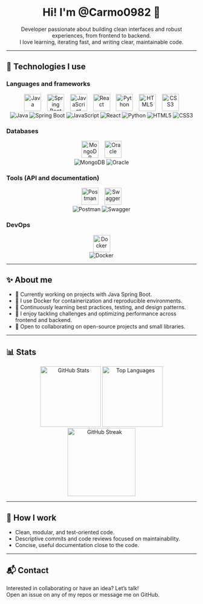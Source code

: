 <div align="center">

# Hi! I'm @Carmo0982 👋

Developer passionate about building clean interfaces and robust experiences, from frontend to backend.  
I love learning, iterating fast, and writing clear, maintainable code.

</div>

---

## 🚀 Technologies I use

### Languages and frameworks
<div align="center">
  <!-- Devicon icons -->
  <img title="Java" alt="Java" height="45" src="https://cdn.jsdelivr.net/gh/devicons/devicon/icons/java/java-original.svg" />
  &nbsp;&nbsp;
  <img title="Spring Boot" alt="Spring Boot" height="45" src="https://cdn.jsdelivr.net/gh/devicons/devicon/icons/spring/spring-original.svg" />
  &nbsp;&nbsp;
  <img title="JavaScript" alt="JavaScript" height="45" src="https://cdn.jsdelivr.net/gh/devicons/devicon/icons/javascript/javascript-original.svg" />
  &nbsp;&nbsp;
  <img title="React" alt="React" height="45" src="https://cdn.jsdelivr.net/gh/devicons/devicon/icons/react/react-original.svg" />
  &nbsp;&nbsp;
  <img title="Python" alt="Python" height="45" src="https://cdn.jsdelivr.net/gh/devicons/devicon/icons/python/python-original.svg" />
  &nbsp;&nbsp;
  <img title="HTML5" alt="HTML5" height="45" src="https://cdn.jsdelivr.net/gh/devicons/devicon/icons/html5/html5-original.svg" />
  &nbsp;&nbsp;
  <img title="CSS3" alt="CSS3" height="45" src="https://cdn.jsdelivr.net/gh/devicons/devicon/icons/css3/css3-original.svg" />
</div>

<div align="center">
  <!-- Named badges -->
  <img alt="Java" src="https://img.shields.io/badge/Java-ED8B00?style=for-the-badge&logo=openjdk&logoColor=white" />
  <img alt="Spring Boot" src="https://img.shields.io/badge/Spring_Boot-6DB33F?style=for-the-badge&logo=springboot&logoColor=white" />
  <img alt="JavaScript" src="https://img.shields.io/badge/JavaScript-323330?style=for-the-badge&logo=javascript&logoColor=F7DF1E" />
  <img alt="React" src="https://img.shields.io/badge/React-20232A?style=for-the-badge&logo=react&logoColor=61DAFB" />
  <img alt="Python" src="https://img.shields.io/badge/Python-3776AB?style=for-the-badge&logo=python&logoColor=white" />
  <img alt="HTML5" src="https://img.shields.io/badge/HTML5-E34F26?style=for-the-badge&logo=html5&logoColor=white" />
  <img alt="CSS3" src="https://img.shields.io/badge/CSS3-1572B6?style=for-the-badge&logo=css3&logoColor=white" />
</div>

### Databases
<div align="center">
  <!-- Devicon icons -->
  <img title="MongoDB" alt="MongoDB" height="45" src="https://cdn.jsdelivr.net/gh/devicons/devicon/icons/mongodb/mongodb-original.svg" />
  &nbsp;&nbsp;
  <img title="Oracle" alt="Oracle" height="45" src="https://cdn.jsdelivr.net/gh/devicons/devicon/icons/oracle/oracle-original.svg" />
</div>

<div align="center">
  <!-- Named badges -->
  <img alt="MongoDB" src="https://img.shields.io/badge/MongoDB-47A248?style=for-the-badge&logo=mongodb&logoColor=white" />
  <img alt="Oracle" src="https://img.shields.io/badge/Oracle-F80000?style=for-the-badge&logo=oracle&logoColor=white" />
</div>

### Tools (API and documentation)
<div align="center">
  <!-- Devicon icons -->
  <img title="Postman" alt="Postman" height="45" src="https://cdn.jsdelivr.net/gh/devicons/devicon/icons/postman/postman-original.svg" />
  &nbsp;&nbsp;
  <img title="Swagger (OpenAPI)" alt="Swagger" height="45" src="https://cdn.jsdelivr.net/gh/devicons/devicon/icons/swagger/swagger-original.svg" />
</div>

<div align="center">
  <!-- Named badges -->
  <img alt="Postman" src="https://img.shields.io/badge/Postman-FF6C37?style=for-the-badge&logo=postman&logoColor=white" />
  <img alt="Swagger" src="https://img.shields.io/badge/Swagger-85EA2D?style=for-the-badge&logo=swagger&logoColor=black" />
</div>

### DevOps
<div align="center">
  <!-- Devicon icons -->
  <img title="Docker" alt="Docker" height="45" src="https://cdn.jsdelivr.net/gh/devicons/devicon/icons/docker/docker-original.svg" />
</div>

<div align="center">
  <!-- Named badges -->
  <img alt="Docker" src="https://img.shields.io/badge/Docker-2496ED?style=for-the-badge&logo=docker&logoColor=white" />
</div>

---

## ✨ About me

- 🔭 Currently working on projects with Java Spring Boot.
- 🐳 I use Docker for containerization and reproducible environments.
- 🌱 Continuously learning best practices, testing, and design patterns.
- 🧩 I enjoy tackling challenges and optimizing performance across frontend and backend.
- 🤝 Open to collaborating on open-source projects and small libraries.

---

## 📊 Stats

<div align="center">

<img height="160" alt="GitHub Stats" src="https://github-readme-stats.vercel.app/api?username=Carmo0982&show_icons=true&theme=radical&hide_border=true" />
<img height="160" alt="Top Languages" src="https://github-readme-stats.vercel.app/api/top-langs/?username=Carmo0982&layout=compact&theme=radical&hide_border=true" />

<br/>

<img height="180" alt="GitHub Streak" src="https://streak-stats.demolab.com?user=Carmo0982&theme=radical&hide_border=true" />

</div>

---

## 🧰 How I work

- Clean, modular, and test-oriented code.
- Descriptive commits and code reviews focused on maintainability.
- Concise, useful documentation close to the code.

---

## 📬 Contact

Interested in collaborating or have an idea? Let’s talk!  
Open an issue on any of my repos or message me on GitHub.
